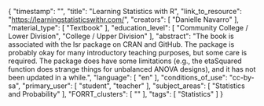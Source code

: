 {
    "timestamp": "",
    "title": "Learning Statistics with R",
    "link_to_resource": "https://learningstatisticswithr.com/",
    "creators": [
        "Danielle Navarro"
    ],
    "material_type": [
        "Textbook"
    ],
    "education_level": [
        "Community College / Lower Division",
        "College / Upper Division"
    ],
    "abstract": "The book is associated with the lsr package on CRAN and GitHub. The package is probably okay for many introductory teaching purposes, but some care is required. The package does have some limitations (e.g., the etaSquared function does strange things for unbalanced ANOVA designs), and it has not been updated in a while.",
    "language": [
        "en"
    ],
    "conditions_of_use": "cc-by-sa",
    "primary_user": [
        "student",
        "teacher"
    ],
    "subject_areas": [
        "Statistics and Probability"
    ],
    "FORRT_clusters": [
        ""
    ],
    "tags": [
        "Statistics"
    ]
}